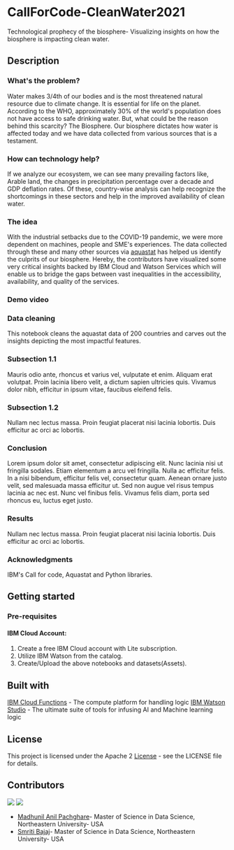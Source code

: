 # CallForCode-CleanWater2021
Technological prophecy of the biosphere- Visualizing insights on how the biosphere is impacting clean water.

## Description
### What's the problem?
Water makes 3/4th of our bodies and is the most threatened natural resource due to climate change. It is essential for life on the planet. According to the WHO, approximately 30% of the world's population does not have access to safe drinking water. But, what could be the reason behind this scarcity? The Biosphere. Our biosphere dictates how water is affected today and we have data collected from various sources that is a testament. 

### How can technology help?
If we analyze our ecosystem, we can see many prevailing factors like, Arable land, the changes in precipitation percentage over a decade and GDP deflation rates. Of these, country-wise analysis can help recognize the shortcomings in these sectors and help in the improved availability of clean water.

### The idea
With the industrial setbacks due to the COVID-19 pandemic, we were more dependent on machines, people and SME's experiences. The data collected through these and many other sources via [aquastat](http://www.fao.org/aquastat/en/) has helped us identify the culprits of our biosphere. Hereby, the contributors have visualized some very critical insights backed by IBM Cloud and Watson Services which will enable us to bridge the gaps between vast inequalities in the accessibility, availability, and quality of the services. 

### Demo video


### Data cleaning

This notebook cleans the aquastat data of 200 countries and carves out the insights depicting the most impactful features.

### Subsection 1.1

Mauris odio ante, rhoncus et varius vel, vulputate et enim. Aliquam erat volutpat. Proin lacinia libero velit, a dictum sapien ultricies quis. Vivamus dolor nibh, efficitur in ipsum vitae, faucibus eleifend felis.

### Subsection 1.2

Nullam nec lectus massa. Proin feugiat placerat nisi lacinia lobortis. Duis efficitur ac orci ac lobortis.

### Conclusion

Lorem ipsum dolor sit amet, consectetur adipiscing elit. Nunc lacinia nisi ut fringilla sodales. Etiam elementum a arcu vel fringilla. Nulla ac efficitur felis. In a nisi bibendum, efficitur felis vel, consectetur quam. Aenean ornare justo velit, sed malesuada massa efficitur ut. Sed non augue vel risus tempus lacinia ac nec est. Nunc vel finibus felis. Vivamus felis diam, porta sed rhoncus eu, luctus eget justo. 

### Results

Nullam nec lectus massa. Proin feugiat placerat nisi lacinia lobortis. Duis efficitur ac orci ac lobortis.

### Acknowledgments

IBM's Call for code, Aquastat and Python libraries.

## Getting started
### Pre-requisites
#### IBM Cloud Account:
1. Create a free IBM Cloud account with Lite subscription.
2. Utilize IBM Watson from the catalog.
3. Create/Upload the above notebooks and datasets(Assets).

## Built with
[IBM Cloud Functions](https://cloud.ibm.com/catalog?search=cloud%20functions#search_results) - The compute platform for handling logic
[IBM Watson Studio](https://cloud.ibm.com/catalog/services/watson-studio) - The ultimate suite of tools for infusing AI and Machine learning logic

## License
This project is licensed under the Apache 2 [License](https://github.com/BajajSmriti/CallForCode-CleanWater2021/blob/master/LICENSE) - see the LICENSE file for details.

## Contributors
[![](https://avatars.githubusercontent.com/u/30683141?s=100&v=4)](https://github.com/remarkablemark)
[![](https://avatars.githubusercontent.com/u/38141850?s=100&v=4)](https://github.com/remarkablemark)

- [Madhunil Anil Pachghare](https://github.com/Madhunil)- Master of Science in Data Science, Northeastern University- USA
- [Smriti Bajaj](https://github.com/BajajSmriti)- Master of Science in Data Science, Northeastern University- USA

